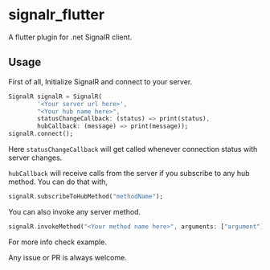 # signalr_flutter

A flutter plugin for .net SignalR client.

## Usage

First of all, Initialize SignalR and connect to your server.

```dart
SignalR signalR = SignalR(
        '<Your server url here>',
        "<Your hub name here>",
        statusChangeCallback: (status) => print(status),
        hubCallback: (message) => print(message));
signalR.connect();
```

Here `statusChangeCallback` will get called whenever connection status with server changes.

`hubCallback` will receive calls from the server if you subscribe to any hub method. You can do that with,

```dart
signalR.subscribeToHubMethod("methodName");
```

You can also invoke any server method.

```dart
signalR.invokeMethod("<Your method name here>", arguments: ["argument"]);
```

For more info check example.

Any issue or PR is always welcome.
